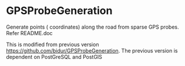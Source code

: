 # GPSProbeGeneration
Generate points ( coordinates) along the road from sparse GPS probes.
Refer README.doc

This is modified from previous version <https://github.com/bidur/GPSProbeGeneration>. The previous version is dependent on PostGreSQL and PostGIS

